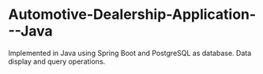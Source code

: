 # Automotive-Dealership-Application---Java
Implemented in Java using Spring Boot and PostgreSQL as database.
Data display and query operations.
